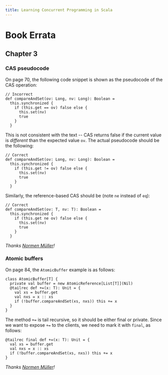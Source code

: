 ```yaml
---
title: Learning Concurrent Programming in Scala
---
```


# Book Errata

## Chapter 3

### CAS pseudocode

On page 70, the following code snippet is shown as the pseudocode of the CAS operation:

    // Incorrect
    def compareAndSet(ov: Long, nv: Long): Boolean =
      this.synchronized {
        if (this.get == ov) false else {
          this.set(nv)
          true
        } 
      }

This is not consistent with the text -- CAS returns false if the current value is
*different* than the expected value `ov`.
The actual pseudocode should be the following:

    // Correct
    def compareAndSet(ov: Long, nv: Long): Boolean =
      this.synchronized {
        if (this.get != ov) false else {
          this.set(nv)
          true
        } 
      }

Similarly, the reference-based CAS should be (note `ne` instead of `eq`):

    // Correct
    def compareAndSet(ov: T, nv: T): Boolean =
      this.synchronized {
        if (this.get ne ov) false else {
          this.set(nv)
          true
        } 
      }

*Thanks [Normen Müller](https://github.com/normenmueller)!*


### Atomic buffers

On page 84, the `AtomicBuffer` example is as follows:

    class AtomicBuffer[T] {
      private val buffer = new AtomicReference[List[T]](Nil)
      @tailrec def +=(x: T): Unit = {
        val xs = buffer.get
        val nxs = x :: xs
        if (!buffer.compareAndSet(xs, nxs)) this += x
      }
    }

The method `+=` is tail recursive, so it should be either final or private.
Since we want to expose `+=` to the clients, we need to mark it with `final`, as follows:

    @tailrec final def +=(x: T): Unit = {
      val xs = buffer.get
      val nxs = x :: xs
      if (!buffer.compareAndSet(xs, nxs)) this += x
    }

*Thanks [Normen Müller](https://github.com/normenmueller)!*

